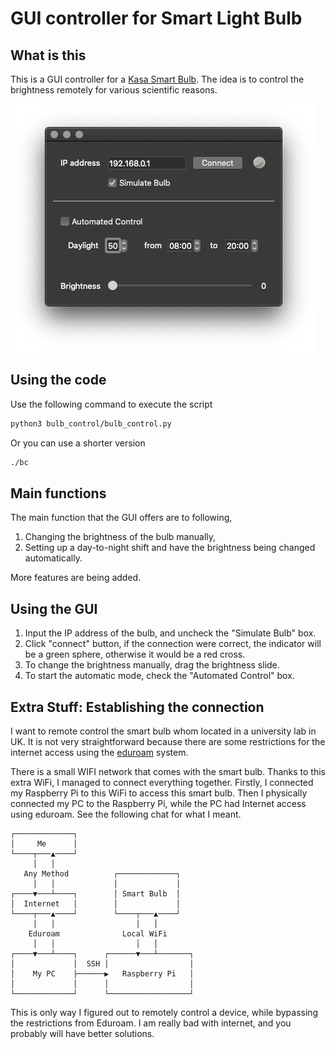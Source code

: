 # GUI controller for Smart Light Bulb

## What is this

This is a GUI controller for a [Kasa Smart Bulb](https://www.amazon.co.uk/gp/product/B07KXFSBLR). The idea is to control the brightness remotely for various scientific reasons.

![](image/gui.png)

## Using the code

Use the following command to execute the script

```sh
python3 bulb_control/bulb_control.py 
```

Or you can use a shorter version

```sh
./bc
```

## Main functions

The main function that the GUI offers are to following,

1. Changing the brightness of the bulb manually,
2. Setting up a day-to-night shift and have the brightness being changed automatically.

More features are being added.

## Using the GUI

1. Input the IP address of the bulb, and uncheck the "Simulate Bulb" box.
2. Click "connect" button, if the connection were correct, the indicator will be a green sphere, otherwise it would be a red cross.
3. To change the brightness manually, drag the brightness slide.
4. To start the automatic mode, check the "Automated Control" box.

## Extra Stuff: Establishing the connection

I want to remote control the smart bulb whom located in a university lab in UK. It is not very straightforward because there are some restrictions for the internet access using the [eduroam](https://www.eduroam.org) system.

There is a small WIFI network that comes with the smart bulb. Thanks to this extra WiFi, I managed to connect everything together. Firstly, I connected my Raspberry Pi to this WiFi to access this smart bulb. Then I physically connected my PC to the Raspberry Pi, while the PC had Internet access using eduroam. See the following chat for what I meant.

```
┌─────────────┐                          
│     Me      │                          
└────┬───▲────┘                          
     │   │                               
   Any Method          ┌─────────────┐   
     │   │             │             │   
┌────▼───┴────┐        │ Smart Bulb  │   
│  Internet   │        │             │   
└────┬───▲────┘        └────┬───▲────┘   
     │   │                  │   │        
    Eduroam              Local WiFi      
     │   │                  │   │        
┌────▼───┴────┐      ┌──────▼───┴───────┐
│             │  SSH │                  │
│    My PC    ├──────▶   Raspberry Pi   │
│             │      │                  │
└─────────────┘      └──────────────────┘
```

This is only way I figured out to remotely control a device, while bypassing the restrictions from Eduroam. I am really bad with internet, and you probably will have better solutions.